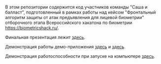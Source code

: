 В этом репозитории содержится код участников команды "Саша и балласт", подготовленный 
в рамках работы над кейсом "Фронтальный алгоритм защиты от атак предъявления для лицевой биометрии"
отборочного этапа Всероссийского хакатона по биометрии https://biometricshack.ru/.

Финальная презентация лежит [здесь](https://docs.google.com/presentation/d/1JV-GTcCikk8UzIS7BtNDHDFQAuKtEbhQILgmSIXkl-s/edit?usp=sharing).

Демонстрация работы демо-приложения [здесь](https://youtube.com/shorts/vsC2DxQOxD4) и [здесь](https://www.youtube.com/shorts/rBbd7_Hm_Hw).

Демонстрация работоспособности при запуске на компьютере [здесь](https://www.youtube.com/watch?v=qOsLyiA3Uv8).
